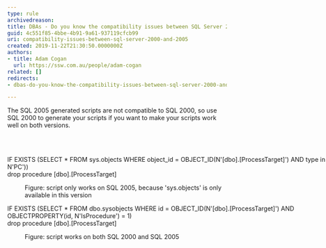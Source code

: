 ```yaml
---
type: rule
archivedreason: 
title: DBAs - Do you know the compatibility issues between SQL Server 2000 and 2005?
guid: 4c551f85-4bbe-4b91-9a61-937119cfcb99
uri: compatibility-issues-between-sql-server-2000-and-2005
created: 2019-11-22T21:30:50.0000000Z
authors:
- title: Adam Cogan
  url: https://ssw.com.au/people/adam-cogan
related: []
redirects:
- dbas-do-you-know-the-compatibility-issues-between-sql-server-2000-and-2005

---
```



<p class="ssw15-rteElement-P">The SQL 2005 generated scripts are not compatible to SQL 2000, so use SQL 2000 to generate your scripts if you want to make your scripts work well on both versions.​​<br></p>
<br><excerpt class='endintro'></excerpt><br>
<p class="ssw15-rteElement-CodeArea" style="width&#58;770.031px;">IF EXISTS (SELECT * FROM sys.objects WHERE object_id = OBJECT_ID(N'[dbo].[ProcessTarget]') AND type in (N'P', N'PC'))<br>drop procedure [dbo].[ProcessTarget]</p><dd class="ssw15-rteElement-FigureNormal">Figure&#58; script only works on SQL 2005, because 'sys.objects' is only available in this version<br></dd><p class="ssw15-rteElement-CodeArea" style="width&#58;770.031px;">IF EXISTS (SELECT * FROM dbo.sysobjects WHERE id = OBJECT_ID(N'[dbo].[ProcessTarget]') AND OBJECTPROPERTY(id, N'IsProcedure') = 1)<br>drop procedure [dbo].[ProcessTarget]</p><dd class="ssw15-rteElement-FigureNormal">Figure&#58; script works on both SQL 2000 and SQL 2005​<br></dd>


